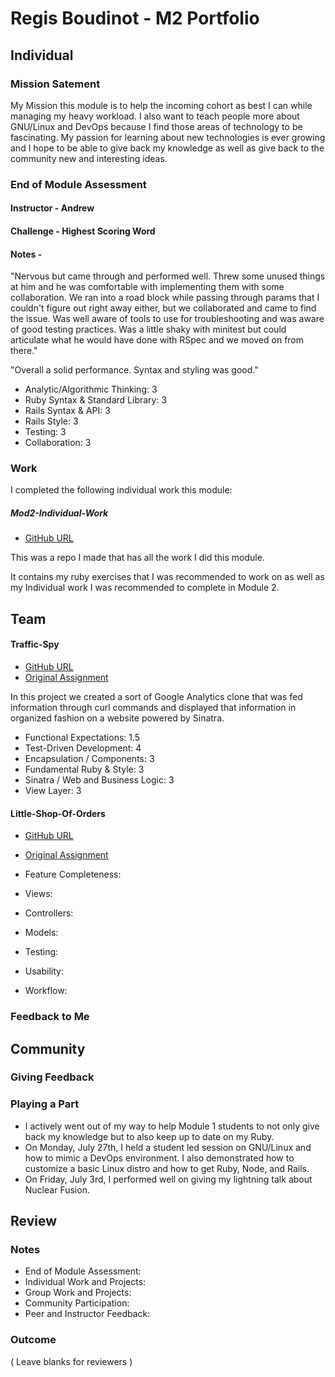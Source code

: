 # Regis Boudinot - M2 Portfolio

## Individual

### Mission Satement

My Mission this module is to help the incoming cohort as best I can while
managing my heavy workload. I also want to teach people more about GNU/Linux
and DevOps because I find those areas of technology to be fascinating.
My passion for learning about new technologies is ever growing and I hope to
be able to give back my knowledge as well as give back to the community
new and interesting ideas.

### End of Module Assessment

#### Instructor - Andrew

#### Challenge - Highest Scoring Word

#### Notes -

"Nervous but came through and performed well. Threw some unused things at him
and he was comfortable with implementing them with some collaboration. We ran
into a road block while passing through params that I couldn't figure out right
away either, but we collaborated and came to find the issue. Was well aware of
tools to use for troubleshooting and was aware of good testing practices. Was a
little shaky with minitest but could articulate what he would have done
with RSpec and we moved on from there."

"Overall a solid performance. Syntax and styling was good."

* Analytic/Algorithmic Thinking: 3
* Ruby Syntax & Standard Library: 3
* Rails Syntax & API: 3
* Rails Style: 3
* Testing: 3
* Collaboration: 3

### Work

I completed the following individual work this module:

##### Mod2-Individual-Work

* [GitHub URL](https://github.com/selfup/mod2-individual-work)

This was a repo I made that has all the work I did this module.

It contains my ruby exercises that I was recommended to work on as well as my
Individual work I was recommended to complete in Module 2.

## Team

#### Traffic-Spy

* [GitHub URL](https://github.com/dastinnette/traffic-spy)
* [Original Assignment](http://tutorials.jumpstartlab.com/projects/traffic_spy.html)

In this project we created a sort of Google Analytics clone that was fed
information through curl commands and displayed that information in organized
fashion on a website powered by Sinatra.

* Functional Expectations: 1.5
* Test-Driven Development: 4
* Encapsulation / Components: 3
* Fundamental Ruby & Style: 3
* Sinatra / Web and Business Logic: 3
* View Layer: 3

#### Little-Shop-Of-Orders

* [GitHub URL](https://github.com/HoffsMH/dad_jokes_for_days)
* [Original Assignment](https://github.com/turingschool/curriculum/blob/master/source/projects/little_shop.markdown)


* Feature Completeness:
* Views:
* Controllers:
* Models:
* Testing:
* Usability:
* Workflow:

### Feedback to Me

## Community

### Giving Feedback

### Playing a Part

* I actively went out of my way to help Module 1 students to not only give
back my knowledge but to also keep up to date on my Ruby.
* On Monday, July 27th, I held a student led session on GNU/Linux and how to
mimic a DevOps environment. I also demonstrated how to customize a basic Linux
distro and how to get Ruby, Node, and Rails.
* On Friday, July 3rd, I performed well on giving my lightning talk about
Nuclear Fusion.

## Review

### Notes

* End of Module Assessment:
* Individual Work and Projects:
* Group Work and Projects:
* Community Participation:
* Peer and Instructor Feedback:

### Outcome

( Leave blanks for reviewers )
